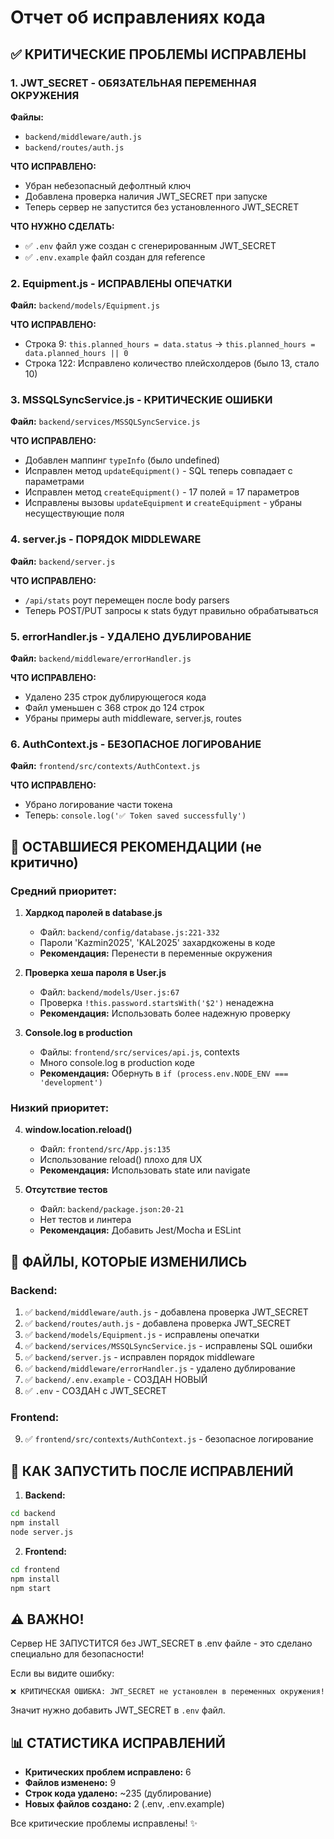 # Отчет об исправлениях кода

## ✅ КРИТИЧЕСКИЕ ПРОБЛЕМЫ ИСПРАВЛЕНЫ

### 1. JWT_SECRET - ОБЯЗАТЕЛЬНАЯ ПЕРЕМЕННАЯ ОКРУЖЕНИЯ
**Файлы:**
- `backend/middleware/auth.js`
- `backend/routes/auth.js`

**ЧТО ИСПРАВЛЕНО:**
- Убран небезопасный дефолтный ключ
- Добавлена проверка наличия JWT_SECRET при запуске
- Теперь сервер не запустится без установленного JWT_SECRET

**ЧТО НУЖНО СДЕЛАТЬ:**
- ✅ `.env` файл уже создан с сгенерированным JWT_SECRET
- ✅ `.env.example` файл создан для reference

### 2. Equipment.js - ИСПРАВЛЕНЫ ОПЕЧАТКИ
**Файл:** `backend/models/Equipment.js`

**ЧТО ИСПРАВЛЕНО:**
- Строка 9: `this.planned_hours = data.status` → `this.planned_hours = data.planned_hours || 0`
- Строка 122: Исправлено количество плейсхолдеров (было 13, стало 10)

### 3. MSSQLSyncService.js - КРИТИЧЕСКИЕ ОШИБКИ
**Файл:** `backend/services/MSSQLSyncService.js`

**ЧТО ИСПРАВЛЕНО:**
- Добавлен маппинг `typeInfo` (было undefined)
- Исправлен метод `updateEquipment()` - SQL теперь совпадает с параметрами
- Исправлен метод `createEquipment()` - 17 полей = 17 параметров
- Исправлены вызовы `updateEquipment` и `createEquipment` - убраны несуществующие поля

### 4. server.js - ПОРЯДОК MIDDLEWARE
**Файл:** `backend/server.js`

**ЧТО ИСПРАВЛЕНО:**
- `/api/stats` роут перемещен после body parsers
- Теперь POST/PUT запросы к stats будут правильно обрабатываться

### 5. errorHandler.js - УДАЛЕНО ДУБЛИРОВАНИЕ
**Файл:** `backend/middleware/errorHandler.js`

**ЧТО ИСПРАВЛЕНО:**
- Удалено 235 строк дублирующегося кода
- Файл уменьшен с 368 строк до 124 строк
- Убраны примеры auth middleware, server.js, routes

### 6. AuthContext.js - БЕЗОПАСНОЕ ЛОГИРОВАНИЕ
**Файл:** `frontend/src/contexts/AuthContext.js`

**ЧТО ИСПРАВЛЕНО:**
- Убрано логирование части токена
- Теперь: `console.log('✅ Token saved successfully')`

## 📝 ОСТАВШИЕСЯ РЕКОМЕНДАЦИИ (не критично)

### Средний приоритет:

1. **Хардкод паролей в database.js**
   - Файл: `backend/config/database.js:221-332`
   - Пароли 'Kazmin2025', 'KAL2025' захардкожены в коде
   - **Рекомендация:** Перенести в переменные окружения

2. **Проверка хеша пароля в User.js**
   - Файл: `backend/models/User.js:67`
   - Проверка `!this.password.startsWith('$2')` ненадежна
   - **Рекомендация:** Использовать более надежную проверку

3. **Console.log в production**
   - Файлы: `frontend/src/services/api.js`, contexts
   - Много console.log в production коде
   - **Рекомендация:** Обернуть в `if (process.env.NODE_ENV === 'development')`

### Низкий приоритет:

4. **window.location.reload()**
   - Файл: `frontend/src/App.js:135`
   - Использование reload() плохо для UX
   - **Рекомендация:** Использовать state или navigate

5. **Отсутствие тестов**
   - Файл: `backend/package.json:20-21`
   - Нет тестов и линтера
   - **Рекомендация:** Добавить Jest/Mocha и ESLint

## 🎯 ФАЙЛЫ, КОТОРЫЕ ИЗМЕНИЛИСЬ

### Backend:
1. ✅ `backend/middleware/auth.js` - добавлена проверка JWT_SECRET
2. ✅ `backend/routes/auth.js` - добавлена проверка JWT_SECRET
3. ✅ `backend/models/Equipment.js` - исправлены опечатки
4. ✅ `backend/services/MSSQLSyncService.js` - исправлены SQL ошибки
5. ✅ `backend/server.js` - исправлен порядок middleware
6. ✅ `backend/middleware/errorHandler.js` - удалено дублирование
7. ✅ `backend/.env.example` - СОЗДАН НОВЫЙ
8. ✅ `.env` - СОЗДАН с JWT_SECRET

### Frontend:
9. ✅ `frontend/src/contexts/AuthContext.js` - безопасное логирование

## 🚀 КАК ЗАПУСТИТЬ ПОСЛЕ ИСПРАВЛЕНИЙ

1. **Backend:**
```bash
cd backend
npm install
node server.js
```

2. **Frontend:**
```bash
cd frontend
npm install
npm start
```

## ⚠️ ВАЖНО!

Сервер НЕ ЗАПУСТИТСЯ без JWT_SECRET в .env файле - это сделано специально для безопасности!

Если вы видите ошибку:
```
❌ КРИТИЧЕСКАЯ ОШИБКА: JWT_SECRET не установлен в переменных окружения!
```

Значит нужно добавить JWT_SECRET в `.env` файл.

## 📊 СТАТИСТИКА ИСПРАВЛЕНИЙ

- **Критических проблем исправлено:** 6
- **Файлов изменено:** 9
- **Строк кода удалено:** ~235 (дублирование)
- **Новых файлов создано:** 2 (.env, .env.example)

Все критические проблемы исправлены! ✨
